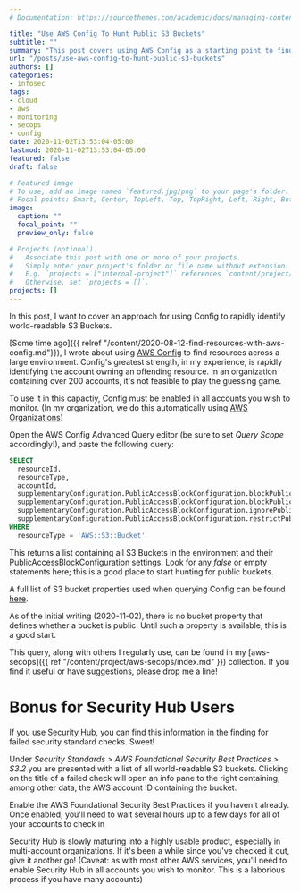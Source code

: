 ```yaml
---
# Documentation: https://sourcethemes.com/academic/docs/managing-content/

title: "Use AWS Config To Hunt Public S3 Buckets"
subtitle: ""
summary: "This post covers using AWS Config as a starting point to find public s3 buckets in your organization."
url: "/posts/use-aws-config-to-hunt-public-s3-buckets"
authors: []
categories:
- infosec
tags:
- cloud
- aws
- monitoring
- secops
- config
date: 2020-11-02T13:53:04-05:00
lastmod: 2020-11-02T13:53:04-05:00
featured: false
draft: false

# Featured image
# To use, add an image named `featured.jpg/png` to your page's folder.
# Focal points: Smart, Center, TopLeft, Top, TopRight, Left, Right, BottomLeft, Bottom, BottomRight.
image:
  caption: ""
  focal_point: ""
  preview_only: false

# Projects (optional).
#   Associate this post with one or more of your projects.
#   Simply enter your project's folder or file name without extension.
#   E.g. `projects = ["internal-project"]` references `content/project/deep-learning/index.md`.
#   Otherwise, set `projects = []`.
projects: []
---
```


In this post, I want to cover an approach for using Config to rapidly identify
world-readable S3 Buckets.

[Some time ago]({{ relref
"/content/2020-08-12-find-resources-with-aws-config.md"}}), I wrote about
using [AWS Config][config] to find resources across a large environment. Config's greatest
strength, in my experience, is rapidly identifying the account owning an
offending resource. In an organization containing over 200 accounts, it's not
feasible to play the guessing game.

To use it in this capactiy, Config must be enabled in all accounts you wish to
monitor. (In my organization, we do this automatically using [AWS
Organizations][orgs])

Open the AWS Config Advanced Query editor (be sure to set _Query Scope_
accordingly!), and paste the following query:

```sql
SELECT
  resourceId,
  resourceType,
  accountId,
  supplementaryConfiguration.PublicAccessBlockConfiguration.blockPublicPolicy,
  supplementaryConfiguration.PublicAccessBlockConfiguration.blockPublicAcls,
  supplementaryConfiguration.PublicAccessBlockConfiguration.ignorePublicAcls,
  supplementaryConfiguration.PublicAccessBlockConfiguration.restrictPublicBuckets
WHERE
  resourceType = 'AWS::S3::Bucket'
```

This returns a list containing all S3 Buckets in the environment and their
PublicAccessBlockConfiguration settings. Look for any _false_ or empty
statements here; this is a good place to start hunting for public buckets.

A full list of S3 bucket properties
used when querying Config can be found [here](https://github.com/awslabs/aws-config-resource-schema/blob/master/config/properties/resource-types/AWS::S3::Bucket.properties.json). 

As of the initial writing (2020-11-02), there is no bucket property that defines
whether a bucket is public. Until such a property is available, this is a good
start.

This query, along with others I regularly use, can be found in my [aws-secops]({{ ref
"/content/project/aws-secops/index.md" }}) collection. If you find it useful or
have suggestions, please drop me a line!

# Bonus for Security Hub Users

If you use [Security Hub][hub], you can find this information in the finding for
failed security standard checks. Sweet!

Under _Security Standards > AWS Foundational Security Best Practices > S3.2_ you
are presented with a list of all world-readable S3 buckets. Clicking on the
title of a failed check will open an info pane to the right containing, among
other data, the AWS account ID containing the bucket.

Enable the AWS Foundational Security Best Practices if you haven't already. Once 
enabled, you'll need to wait several hours up to a few days for all of your
accounts to check in

Security Hub is slowly maturing into a highly usable product, especially in
multi-account organizations. If it's been a while since you've checked it out,
give it another go! (Caveat: as with most other AWS services, you'll need to
enable Security Hub in all accounts you wish to monitor. This is a laborious
process if you have many accounts)

[config]: https://aws.amazon.com/config/
[orgs]: https://aws.amazon.com/organizations/
[hub]: https://aws.amazon.com/security-hub/
